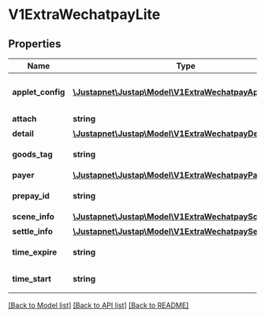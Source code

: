 # V1ExtraWechatpayLite

## Properties
Name | Type | Description | Notes
------------ | ------------- | ------------- | -------------
**applet_config** | [**\Justapnet\Justap\Model\V1ExtraWechatpayAppletConfig**](V1ExtraWechatpayAppletConfig.md) | 小程序拉起支付配置信息 | [optional] 
**attach** | **string** | 元数据 | [optional] 
**detail** | [**\Justapnet\Justap\Model\V1ExtraWechatpayDetail**](V1ExtraWechatpayDetail.md) | 商品详情 | [optional] 
**goods_tag** | **string** | 订单优惠标记 | 
**payer** | [**\Justapnet\Justap\Model\V1ExtraWechatpayPayer**](V1ExtraWechatpayPayer.md) | 付款人信息 | [optional] 
**prepay_id** | **string** | 预支付交易会话标识 | 
**scene_info** | [**\Justapnet\Justap\Model\V1ExtraWechatpaySceneInfo**](V1ExtraWechatpaySceneInfo.md) | 场景信息 | [optional] 
**settle_info** | [**\Justapnet\Justap\Model\V1ExtraWechatpaySettleInfo**](V1ExtraWechatpaySettleInfo.md) | 结算信息 | [optional] 
**time_expire** | **string** | 交易结束时间 | 
**time_start** | **string** | 交易起始时间 | 

[[Back to Model list]](../README.md#documentation-for-models) [[Back to API list]](../README.md#documentation-for-api-endpoints) [[Back to README]](../README.md)



